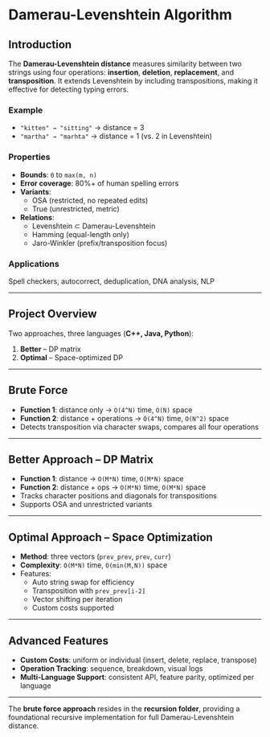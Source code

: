 # Damerau-Levenshtein Algorithm  

## Introduction  

The **Damerau-Levenshtein distance** measures similarity between two strings using four operations: **insertion**, **deletion**, **replacement**, and **transposition**. It extends Levenshtein by including transpositions, making it effective for detecting typing errors.  

### Example  
- `"kitten" → "sitting"` → distance = 3  
- `"martha" → "marhta"` → distance = 1 (vs. 2 in Levenshtein)  

### Properties  
- **Bounds**: `0` to `max(m, n)`  
- **Error coverage**: 80%+ of human spelling errors  
- **Variants**:  
  - OSA (restricted, no repeated edits)  
  - True (unrestricted, metric)  
- **Relations**:  
  - Levenshtein ⊂ Damerau-Levenshtein  
  - Hamming (equal-length only)  
  - Jaro-Winkler (prefix/transposition focus)  

### Applications  
Spell checkers, autocorrect, deduplication, DNA analysis, NLP  

---

## Project Overview  

Two approaches, three languages (**C++, Java, Python**):  
1. **Better** – DP matrix  
2. **Optimal** – Space-optimized DP  

---

## Brute Force  

- **Function 1**: distance only → `O(4^N)` time, `O(N)` space  
- **Function 2**: distance + operations → `O(4^N)` time, `O(N^2)` space  
- Detects transposition via character swaps, compares all four operations  

---

## Better Approach – DP Matrix  

- **Function 1**: distance → `O(M*N)` time, `O(M*N)` space  
- **Function 2**: distance + ops → `O(M*N)` time, `O(M*N)` space  
- Tracks character positions and diagonals for transpositions  
- Supports OSA and unrestricted variants  

---

## Optimal Approach – Space Optimization  

- **Method**: three vectors (`prev_prev`, `prev`, `curr`)  
- **Complexity**: `O(M*N)` time, `O(min(M,N))` space  
- Features:  
  - Auto string swap for efficiency  
  - Transposition with `prev_prev[i-2]`  
  - Vector shifting per iteration  
  - Custom costs supported  

---

## Advanced Features  

- **Custom Costs**: uniform or individual (insert, delete, replace, transpose)  
- **Operation Tracking**: sequence, breakdown, visual logs  
- **Multi-Language Support**: consistent API, feature parity, optimized per language  

---

The **brute force approach** resides in the **recursion folder**, providing a foundational recursive implementation for full Damerau-Levenshtein distance.
